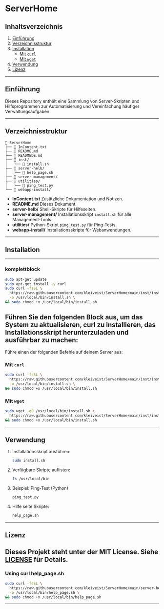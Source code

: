 # ServerHome

## Inhaltsverzeichnis

1. [Einführung](#einführung)
2. [Verzeichnisstruktur](#verzeichnisstruktur)
3. [Installation](#installation)
   - [Mit `curl`](#mit-curl)
   - [Mit `wget`](#mit-wget)
4. [Verwendung](#verwendung)
5. [Lizenz](#lizenz)

---

## Einführung

Dieses Repository enthält eine Sammlung von Server-Skripten und Hilfsprogrammen zur Automatisierung und Vereinfachung häufiger Verwaltungsaufgaben.

---

## Verzeichnisstruktur

```text
📂 ServerHome
├── 📝 InContent.txt
├── 📝 README.md
├── 📝 READMEDE.md
├── 📂 inst/
│   └── 📄 install.sh
├── 📂 server-helb/
│   └── 📄 help_page.sh
├── 📂 server-management/
├── 📂 utilities/
│   └── 🐍 ping_test.py
└── 📂 webapp-install/
```

- **InContent.txt**
  Zusätzliche Dokumentation und Notizen.
- **README.md**
  Dieses Dokument.
- **server-helb/**
  Shell-Skripte für Hilfeseiten.
- **server-management/**
  Installationsskript `install.sh` für alle Management-Tools.
- **utilities/**
  Python-Skript `ping_test.py` für Ping-Tests.
- **webapp-install/**
  Installationsskripte für Webanwendungen.

---

## Installation
---
### komplettblock
```bash
sudo apt-get update
sudo apt-get install -y curl
sudo curl -fsSL \
  https://raw.githubusercontent.com/kleiveist/ServerHome/main/inst/install.sh \
  -o /usr/local/bin/install.sh \
&& sudo chmod +x /usr/local/bin/install.sh
```
Führen Sie den folgenden Block aus, um das System zu aktualisieren, curl zu installieren, das Installationsskript herunterzuladen und ausführbar zu machen:
---
Führe einen der folgenden Befehle auf deinem Server aus:

### Mit `curl`

```bash
sudo curl -fsSL \
  https://raw.githubusercontent.com/kleiveist/ServerHome/main/inst/install.sh \
  -o /usr/local/bin/install.sh \
&& sudo chmod +x /usr/local/bin/install.sh
```

### Mit `wget`

```bash
sudo wget -qO /usr/local/bin/install.sh \
  https://raw.githubusercontent.com/kleiveist/ServerHome/main/inst/install.sh \
&& sudo chmod +x /usr/local/bin/install.sh
```

---

## Verwendung

1. Installationsskript ausführen:

   ```bash
   sudo install.sh
   ```

2. Verfügbare Skripte auflisten:

   ```bash
   ls /usr/local/bin
   ```

3. Beispiel: Ping-Test (Python)

   ```bash
   ping_test.py
   ```
4. Hilfe seite Skripte:

   ```bash
   help_page.sh
   ```
---

## Lizenz

Dieses Projekt steht unter der MIT License. Siehe [LICENSE](LICENSE) für Details.
---

### Using curl help_page.sh

```bash
sudo curl -fsSL \
  https://raw.githubusercontent.com/kleiveist/ServerHome/main/server-helb/help_page.sh \
  -o /usr/local/bin/help_page.sh \
&& sudo chmod +x /usr/local/bin/help_page.sh
```
---
